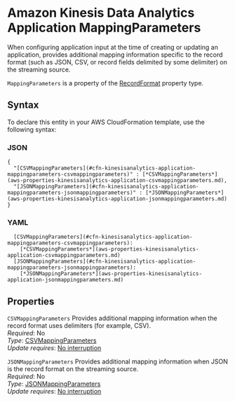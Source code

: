 # Amazon Kinesis Data Analytics Application MappingParameters<a name="aws-properties-kinesisanalytics-application-mappingparameters"></a>

When configuring application input at the time of creating or updating an application, provides additional mapping information specific to the record format \(such as JSON, CSV, or record fields delimited by some delimiter\) on the streaming source\. 

 `MappingParameters` is a property of the [RecordFormat](aws-properties-kinesisanalytics-application-recordformat.md) property type\. 

## Syntax<a name="aws-properties-kinesisanalytics-application-mappingparameters-syntax"></a>

To declare this entity in your AWS CloudFormation template, use the following syntax:

### JSON<a name="aws-properties-kinesisanalytics-application-mappingparameters-syntax.json"></a>

```
{
  "[CSVMappingParameters](#cfn-kinesisanalytics-application-mappingparameters-csvmappingparameters)" : [*CSVMappingParameters*](aws-properties-kinesisanalytics-application-csvmappingparameters.md),
  "[JSONMappingParameters](#cfn-kinesisanalytics-application-mappingparameters-jsonmappingparameters)" : [*JSONMappingParameters*](aws-properties-kinesisanalytics-application-jsonmappingparameters.md)
}
```

### YAML<a name="aws-properties-kinesisanalytics-application-mappingparameters-syntax.yaml"></a>

```
  [CSVMappingParameters](#cfn-kinesisanalytics-application-mappingparameters-csvmappingparameters): 
    [*CSVMappingParameters*](aws-properties-kinesisanalytics-application-csvmappingparameters.md)
  [JSONMappingParameters](#cfn-kinesisanalytics-application-mappingparameters-jsonmappingparameters): 
    [*JSONMappingParameters*](aws-properties-kinesisanalytics-application-jsonmappingparameters.md)
```

## Properties<a name="aws-properties-kinesisanalytics-application-mappingparameters-properties"></a>

`CSVMappingParameters`  <a name="cfn-kinesisanalytics-application-mappingparameters-csvmappingparameters"></a>
Provides additional mapping information when the record format uses delimiters \(for example, CSV\)\.   
 *Required*: No  
 *Type*: [CSVMappingParameters](aws-properties-kinesisanalytics-application-csvmappingparameters.md)  
 *Update requires*: [No interruption](using-cfn-updating-stacks-update-behaviors.md#update-no-interrupt) 

`JSONMappingParameters`  <a name="cfn-kinesisanalytics-application-mappingparameters-jsonmappingparameters"></a>
Provides additional mapping information when JSON is the record format on the streaming source\.  
 *Required*: No  
 *Type*: [JSONMappingParameters](aws-properties-kinesisanalytics-application-jsonmappingparameters.md)  
 *Update requires*: [No interruption](using-cfn-updating-stacks-update-behaviors.md#update-no-interrupt) 